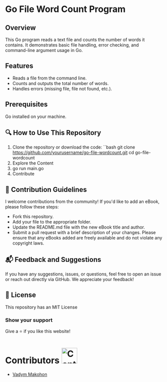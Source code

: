 # Go File Word Count Program

## Overview

This Go program reads a text file and counts the number of words it contains. It demonstrates basic file handling, error checking, and command-line argument usage in Go.

## Features
- Reads a file from the command line.
- Counts and outputs the total number of words.
- Handles errors (missing file, file not found, etc.).

## Prerequisites

Go installed on your machine.

## 🔍 How to Use This Repository
1. Clone the repository or download the code:   ``bash   git clone https://github.com/yourusername/go-file-wordcount.git       cd go-file-wordcount 
2. Explore the Content
3. go run main.go
4. Contribute

## 🤝 Contribution Guidelines
I welcome contributions from the community! If you'd like to add an eBook, please follow these steps:

- Fork this repository.
- Add your file to the appropriate folder.
- Update the README.md file with the new eBook title and author.
- Submit a pull request with a brief description of your changes.
Please ensure that any eBooks added are freely available and do not violate any copyright laws.

## 📬 Feedback and Suggestions
If you have any suggestions, issues, or questions, feel free to open an issue or reach out directly via GitHub. We appreciate your feedback!

## 📜 License
This repository has an MIT License

### Show your support

Give a ⭐ if you like this website!

#  Contributors <img src="https://cdn-icons-png.flaticon.com/512/5431/5431310.png" alt="Contribution Icon" width="50" height="50">

- [Vadym Makohon](https://github.com/VadymMakohon)
